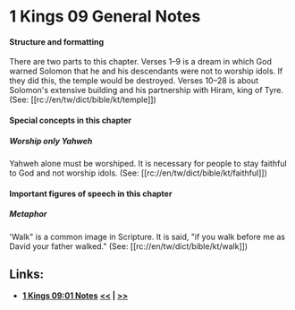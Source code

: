 # 1 Kings 09 General Notes #

#### Structure and formatting ####

There are two parts to this chapter. Verses 1–9 is a dream in which God warned Solomon that he and his descendants were not to worship idols. If they did this, the temple would be destroyed. Verses 10–28 is about Solomon's extensive building and his partnership with Hiram, king of Tyre. (See: [[rc://en/tw/dict/bible/kt/temple]])

#### Special concepts in this chapter ####

##### Worship only Yahweh #####
Yahweh alone must be worshiped. It is necessary for people to stay faithful to God and not worship idols. (See: [[rc://en/tw/dict/bible/kt/faithful]])

#### Important figures of speech in this chapter ####

##### Metaphor #####
'Walk" is a common image in Scripture. It is said, "if you walk before me as David your father walked." (See: [[rc://en/tw/dict/bible/kt/walk]])

## Links: ##

* __[1 Kings 09:01 Notes](./01.md)__
__[<<](../08/intro.md) | [>>](../10/intro.md)__